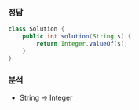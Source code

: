 ###   정답
```java
class Solution {
    public int solution(String s) {
        return Integer.valueOf(s);
    }
}
```

###   분석
-   String -> Integer